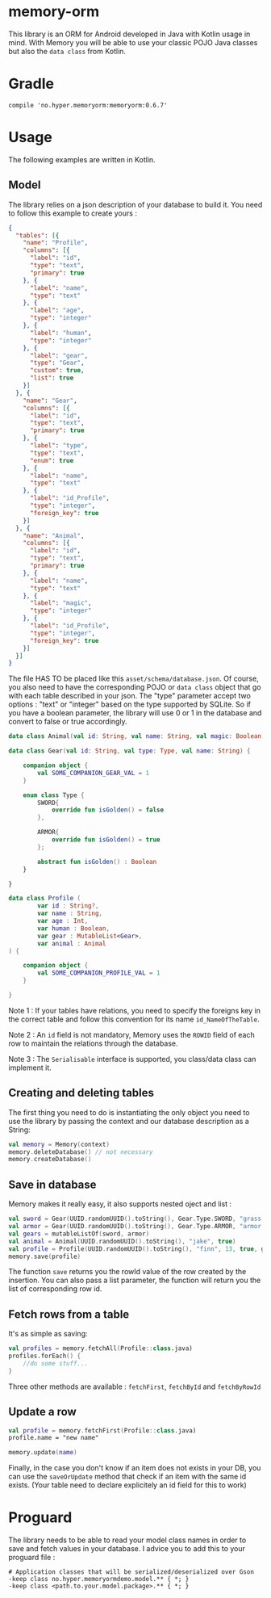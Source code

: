 # memory-orm

This library is an ORM for Android developed in Java with Kotlin usage in mind.
With Memory you will be able to use your classic POJO Java classes but also the
`data class` from Kotlin.

# Gradle

```
compile 'no.hyper.memoryorm:memoryorm:0.6.7'
```

# Usage

The following examples are written in Kotlin.

## Model

The library relies on a json description of your database to build it. You need to follow this example to create yours : 

``` json
{
  "tables": [{
    "name": "Profile",
    "columns": [{
      "label": "id",
      "type": "text",
      "primary": true
    }, {
      "label": "name",
      "type": "text"
    }, {
      "label": "age",
      "type": "integer"
    }, {
      "label": "human",
      "type": "integer"
    }, {
      "label": "gear",
      "type": "Gear",
      "custom": true,
      "list": true
    }]
  }, {
    "name": "Gear",
    "columns": [{
      "label": "id",
      "type": "text",
      "primary": true
    }, {
      "label": "type",
      "type": "text",
      "enum": true
    }, {
      "label": "name",
      "type": "text"
    }, {
      "label": "id_Profile",
      "type": "integer",
      "foreign_key": true
    }]
  }, {
    "name": "Animal",
    "columns": [{
      "label": "id",
      "type": "text",
      "primary": true
    }, {
      "label": "name",
      "type": "text"
    }, {
      "label": "magic",
      "type": "integer"
    }, {
      "label": "id_Profile",
      "type": "integer",
      "foreign_key": true
    }]
  }]
}
```

The file HAS TO be placed like this `asset/schema/database.json`. Of course, you also need to have the corresponding POJO or `data class` object that go with each table described in your json. The "type" parameter accept two options : "text" or "integer" based on the type supported by SQLite. So if you have a boolean parameter, the library will use 0 or 1 in the database and convert to false or true accordingly. 

``` kotlin
data class Animal(val id: String, val name: String, val magic: Boolean)

data class Gear(val id: String, val type: Type, val name: String) {

    companion object {
        val SOME_COMPANION_GEAR_VAL = 1
    }

    enum class Type {
        SWORD{
            override fun isGolden() = false
        },

        ARMOR{
            override fun isGolden() = true
        };

        abstract fun isGolden() : Boolean
    }

}

data class Profile (
        var id : String?,
        var name : String,
        var age : Int,
        var human : Boolean,
        var gear : MutableList<Gear>,
        var animal : Animal
) {

    companion object {
        val SOME_COMPANION_PROFILE_VAL = 1
    }

}
```
Note 1 : If your tables have relations, you need to specify the foreigns key in the correct table and follow this convention for its name `id_NameOfTheTable`.

Note 2 : An `id` field is not mandatory, Memory uses the `ROWID` field of each row to maintain the relations through the database.

Note 3 : The `Serialisable` interface is supported, you class/data class can implement it.

## Creating and deleting tables

The first thing you need to do is instantiating the only object you need to use the library by passing the context and our database description as a String:

``` kotlin
val memory = Memory(context)
memory.deleteDatabase() // not necessary
memory.createDatabase()
```

## Save in database

Memory makes it really easy, it also supports nested oject and list : 

``` kotlin
val sword = Gear(UUID.randomUUID().toString(), Gear.Type.SWORD, "grass sword")
val armor = Gear(UUID.randomUUID().toString(), Gear.Type.ARMOR, "armor of zeldron")
val gears = mutableListOf(sword, armor)
val animal = Animal(UUID.randomUUID().toString(), "jake", true)
val profile = Profile(UUID.randomUUID().toString(), "finn", 13, true, gears, animal)
memory.save(profile)
```

The function `save` returns you the rowId value of the row created by the insertion. You can also pass a list parameter, the function will return you the list of corresponding row id.

## Fetch rows from a table

It's as simple as saving:

``` kotlin
val profiles = memory.fetchAll(Profile::class.java)
profiles.forEach() {
    //do some stuff...
}
```

Three other methods are available : `fetchFirst`, `fetchById` and `fetchByRowId`

## Update a row

```kotlin
val profile = memory.fetchFirst(Profile::class.java)
profile.name = "new name"

memory.update(name)
```

Finally, in the case you don't know if an item does not exists in your DB, you can use the `saveOrUpdate` method that check if an item with the same id exists. (Your table need to declare explicitely an id field for this to work)

# Proguard
The library needs to be able to read your model class names in order to save and fetch values in your database. I advice you to add this to your proguard file : 

```
# Application classes that will be serialized/deserialized over Gson
-keep class no.hyper.memoryormdemo.model.** { *; }
-keep class <path.to.your.model.package>.** { *; }
```
